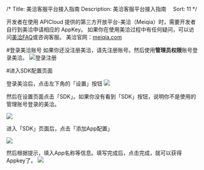 /*
Title: 美洽客服平台接入指南
Description: 美洽客服平台接入指南　
Sort: 11
*/



开发者在使用 APICloud 提供的第三方开放平台-美洽（Meiqia）时，需要开发者自行到美洽申请相应的 AppKey。
如果你在使用美洽过程中有任何疑问，可以访问[美洽FAQ](http://meiqia.com/faq)或咨询客服。
美洽官网：[meiqia.com](http://meiqia.com/)

#登录美洽账号
如果你还没注册美洽，请先注册账号。然后使用**管理员权限**账号登录美洽。
![登录注册](https://app-s3-cdn.b0.upaiyun.com/pics.meiqia.bucket/838df2acddc0b439)

#进入SDK配置页面

登录美洽后，点击左下角的「设置」按钮
![](https://app-s3-cdn.b0.upaiyun.com/pics.meiqia.bucket/7e1070c6c45706d1)

然后在设置页面点击「SDK」。如果你没有看到「SDK」按钮，说明你不是使用的管理账号登录的美洽。

![](https://app-s3-cdn.b0.upaiyun.com/pics.meiqia.bucket/02bfde87862d66cf)

进入「SDK」页面后，点击「添加App配置」

![](https://app-s3-cdn.b0.upaiyun.com/pics.meiqia.bucket/fd90ac76fc330564)

然后根据提示，填入App名称等信息。填写完成后，点击完成，就可以获得Appkey了。
![](https://app-s3-cdn.b0.upaiyun.com/pics.meiqia.bucket/781dda4f9f18de85)